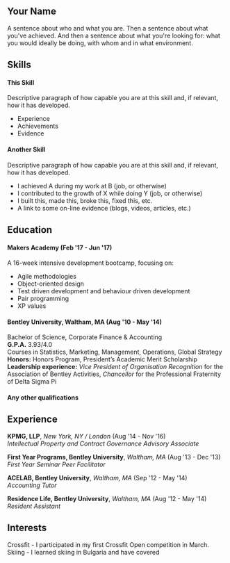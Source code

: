 ## Your Name

A sentence about who and what you are. Then a sentence about what you've achieved. And then a sentence about what you're looking for: what you would ideally be doing, with whom and in what environment.

## Skills

#### This Skill

Descriptive paragraph of how capable you are at this skill and, if relevant, how it has developed.

- Experience
- Achievements
- Evidence

#### Another Skill

Descriptive paragraph of how capable you are at this skill and, if relevant, how it has developed.

- I achieved A during my work at B (job, or otherwise)
- I contributed to the growth of X while doing Y (job, or otherwise)
- I built this, made this, broke this, fixed this, etc.
- A link to some on-line evidence (blogs, videos, articles, etc.)

## Education

#### Makers Academy (Feb '17 - Jun '17)

A 16-week intensive development bootcamp, focusing on:

* Agile methodologies
* Object-oriented design
* Test driven development and behaviour driven development
* Pair programming
* XP values

#### Bentley University, Waltham, MA (Aug '10 - May '14)

Bachelor of Science, Corporate Finance & Accounting     
**G.P.A.** 3.93/4.0    
Courses in Statistics, Marketing, Management, Operations, Global Strategy     
**Honors:** Honors Program, President’s Academic Merit Scholarship    
**Leadership experience:** *Vice President of Organisation Recognition* for the Association of Bentley Activities,
*Chancellor* for the Professional Fraternity of Delta Sigma Pi


#### Any other qualifications

## Experience

**KPMG, LLP**, *New York, NY / London* (Aug '14 - Nov '16)  
*Intellectual Property and Contract Governance Advisory Associate*  

**First Year Programs, Bentley University**, *Waltham, MA* (Aug '13 - Dec '13)    
*First Year Seminar Peer Facilitator*  

**ACELAB, Bentley University**, *Waltham, MA* (Sep '12 - May '14)     
*Accounting Tutor*

**Residence Life, Bentley University**, *Waltham, MA* (Aug '12 - May '14)  
*Resident Assistant*

## Interests

Crossfit - I participated in my first Crossfit Open competition in March.
Skiing - I learned skiing in Bulgaria and have covered
